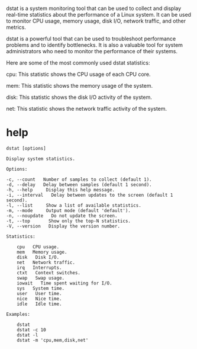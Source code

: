 # 


dstat is a system monitoring tool that can be used to collect and display real-time statistics about the performance of a Linux system. It can be used to monitor CPU usage, memory usage, disk I/O, network traffic, and other metrics.

dstat is a powerful tool that can be used to troubleshoot performance problems and to identify bottlenecks. It is also a valuable tool for system administrators who need to monitor the performance of their systems.

Here are some of the most commonly used dstat statistics:

cpu: This statistic shows the CPU usage of each CPU core.

mem: This statistic shows the memory usage of the system.

disk: This statistic shows the disk I/O activity of the system.

net: This statistic shows the network traffic activity of the system.


# help 

```
dstat [options]

Display system statistics.

Options:

-c, --count   Number of samples to collect (default 1).
-d, --delay   Delay between samples (default 1 second).
-h, --help     Display this help message.
-i, --interval   Delay between updates to the screen (default 1 second).
-l, --list     Show a list of available statistics.
-m, --mode     Output mode (default 'default').
-n, --noupdate   Do not update the screen.
-t, --top       Show only the top-N statistics.
-V, --version   Display the version number.

Statistics:

    cpu   CPU usage.
    mem   Memory usage.
    disk   Disk I/O.
    net   Network traffic.
    irq   Interrupts.
    ctxt   Context switches.
    swap   Swap usage.
    iowait   Time spent waiting for I/O.
    sys   System time.
    user   User time.
    nice   Nice time.
    idle   Idle time.

Examples:

    dstat
    dstat -c 10
    dstat -l
    dstat -m 'cpu,mem,disk,net'
```

